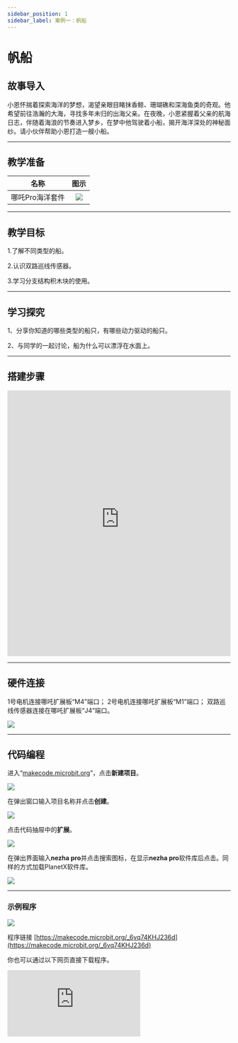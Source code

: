 ```yaml
---
sidebar_position: 1
sidebar_label: 案例一：帆船
---
```


# 帆船
## 故事导入
小恩怀揣着探索海洋的梦想，渴望亲眼目睹抹香鲸、珊瑚礁和深海鱼类的奇观。他希望前往浩瀚的大海，寻找多年未归的出海父亲。在夜晚，小恩紧握着父亲的航海日志，伴随着海浪的节奏进入梦乡，在梦中他驾驶着小船，揭开海洋深处的神秘面纱。请小伙伴帮助小恩打造一艘小船。

--- 

## 教学准备

|     名称     |            图示            |
| :----------: | :--------------------------: |
|   哪吒Pro海洋套件  |   ![](https://wiki-media-ef.oss-cn-hongkong.aliyuncs.com/docs/microbit/building-blocks/nezha-pro-ocean-kit/nezha-pro-ocean-kit-products-introduction-002.png.png)  |

--- 
## 教学目标 
1.了解不同类型的船。

2.认识双路巡线传感器。

3.学习分支结构积木块的使用。

--- 

## 学习探究

1、分享你知道的哪些类型的船只，有哪些动力驱动的船只。

2、与同学的一起讨论，船为什么可以漂浮在水面上。

--- 
## 搭建步骤

<embed src="https://wiki-media-ef.oss-cn-hongkong.aliyuncs.com/docs/microbit/building-blocks/nezha-pro-ocean-kit/setup-diagram/case01/nezha-pro-ocean-kit-step-01-1.png.pdf" type="application/pdf" width="100%" height="600px" />

--- 

## 硬件连接

1号电机连接哪吒扩展板“M4”端口；
2号电机连接哪吒扩展板“M1”端口；
双路巡线传感器连接在哪吒扩展板“J4”端口。

![](https://wiki-media-ef.oss-cn-hongkong.aliyuncs.com/docs/microbit/building-blocks/nezha-pro-ocean-kit/setup-diagram/case01/nezha-pro-ocean-kit-step-01-2.png)

--- 
## 代码编程

进入“[makecode.microbit.org](https://makecode.microbit.org)”，点击**新建项目**。

![](https://wiki-media-ef.oss-cn-hongkong.aliyuncs.com/docs/microbit/building-blocks/microbit-space-science-kit/images/microbit-space-science-kit-case01-07.png)

在弹出窗口输入项目名称并点击**创建**。

![](https://wiki-media-ef.oss-cn-hongkong.aliyuncs.com/docs/microbit/building-blocks/microbit-space-science-kit/images/microbit-space-science-kit-case01-11.png)

点击代码抽屉中的**扩展**。

![](https://wiki-media-ef.oss-cn-hongkong.aliyuncs.com/docs/microbit/building-blocks/microbit-space-science-kit/images/microbit-space-science-kit-case01-09.png)

在弹出界面输入**nezha pro**并点击搜索图标，在显示**nezha pro**软件库后点击。同样的方式加载PlanetX软件库。

![](https://wiki-media-ef.oss-cn-hongkong.aliyuncs.com/docs/microbit/building-blocks/microbit-space-science-kit/images/microbit-space-science-kit-case01-10.png)

---
### 示例程序

![](https://wiki-media-ef.oss-cn-hongkong.aliyuncs.com/docs/microbit/building-blocks/nezha-pro-ocean-kit/setup-diagram/case01/nezha-pro-ocean-kit-step-01-3.png.png)

程序链接
[https://makecode.microbit.org/_6vq74KHJ236d](https://makecode.microbit.org/_6vq74KHJ236d)

你也可以通过以下网页直接下载程序。

<div
    style={{
        position: 'relative',
        paddingBottom: '60%',
        overflow: 'hidden',
    }}
>
    <iframe
        src="https://makecode.microbit.org/_6vq74KHJ236d"
        frameborder="0"
        sandbox="allow-popups allow-forms allow-scripts allow-same-origin"
        style={{
            position: 'absolute',
            width: '100%',
            height: '100%',
        }}
    />
</div>

---
### 下载程序

使用 USB 线连接 PC 和 micro:bit V2。

![](https://wiki-media-ef.oss-cn-hongkong.aliyuncs.com/docs/microbit/building-blocks/microbit-space-science-kit/images/microbit-space-science-kit-manual03.gif)

连接成功后，电脑上会识别出一个名为 MICROBIT 的盘符。

![](https://wiki-media-ef.oss-cn-hongkong.aliyuncs.com/docs/microbit/building-blocks/microbit-space-science-kit/images/microbit-space-science-kit-manual06.png)

点击左下角的![](https://wiki-media-ef.oss-cn-hongkong.aliyuncs.com/docs/microbit/building-blocks/microbit-space-science-kit/images/microbit-space-science-kit-manual07.png)，选择**Connect Device**。

![](https://wiki-media-ef.oss-cn-hongkong.aliyuncs.com/docs/microbit/building-blocks/microbit-space-science-kit/images/microbit-space-science-kit-manual11.png)

点击![](https://wiki-media-ef.oss-cn-hongkong.aliyuncs.com/docs/microbit/building-blocks/microbit-space-science-kit/images/microbit-space-science-kit-manual08.png)。

![](https://wiki-media-ef.oss-cn-hongkong.aliyuncs.com/docs/microbit/building-blocks/microbit-space-science-kit/images/microbit-space-science-kit-manual12.png)

点击![](https://wiki-media-ef.oss-cn-hongkong.aliyuncs.com/docs/microbit/building-blocks/microbit-space-science-kit/images/microbit-space-science-kit-manual09.png)。

![](https://wiki-media-ef.oss-cn-hongkong.aliyuncs.com/docs/microbit/building-blocks/microbit-space-science-kit/images/microbit-space-science-kit-manual13.png)

在弹出窗口选择 **BBC micro:bit CMSIS-DAP**，然后选择**连接**，至此，我们的 micro:bit 就已经连接成功。

![](https://wiki-media-ef.oss-cn-hongkong.aliyuncs.com/docs/microbit/building-blocks/microbit-space-science-kit/images/microbit-space-science-kit-manual14.png)

点击**下载程序**

![](https://wiki-media-ef.oss-cn-hongkong.aliyuncs.com/docs/microbit/building-blocks/microbit-space-science-kit/images/microbit-space-science-kit-manual10.png)

---
## 案例演示

吹开或者用手拨开船帆控制杆，直到双路巡线传感器检测不到控制杆，小船向前进，帆船控制杆回到原位，小船停止前进。

**图片**

---
## 扩展知识

### 船的发展历史

#### 一、史前萌芽期：自然材料的原始航行（公元前 100 万年 - 前 3000 年）

**1. 天然浮具的利用**

- 浮木与葫芦：旧石器时代人类发现树木、葫芦等天然浮体可承载重量，用藤蔓捆绑树枝制成简易木筏，最早证据见于非洲刚果河流域的考古发现。

- 树皮船：新石器时代北欧人将桦树皮缝合在木框架上，涂动物油脂防水，用于湖泊渔猎，现存最早树皮船可追溯至公元前 8000 年。

**2. 技术突破：独木舟的诞生**

- 约公元前 6000 年，美索不达米亚与中国长江流域独立发明独木舟：用石斧将整段树干挖空，载重能力提升至 2-3 人，标志人类主动改造航行工具的开端。

#### 二、古代文明期：帆船与桨船的黄金时代（前 3000 年 - 15 世纪）

**1. 地中海与西亚的帆船革命**

- 古埃及莎草船（前 3000 年）：用尼罗河莎草捆扎成船身，竖起木桅悬挂亚麻帆，顺流航行速度达 5km/h，壁画中记载用于运输金字塔石料。

- 腓尼基双层桨船（前 1200 年）：船身两侧各一排桨手（约 50 人），搭配三角帆，可在逆风时划桨前进，成为地中海贸易与海战的主力。

**2. 东亚的船舶创新**

- 中国楼船（汉代）：高达 3 层，甲板设瞭望塔与弩炮，最大载重千吨，《后汉书》记载用于跨海远征朝鲜半岛。

- 日本遣唐使船（7 世纪）：采用「遣唐船」型，船头尖翘、船尾方阔，配备平衡舵与竹帆，横渡东海成功率较前代提升 40%。

**3. 印度洋与非洲的航海技术**

- 阿拉伯三角帆船（独桅帆船）（9 世纪）：使用灵活的三角帆（可适应侧风），载重 200-300 吨，垄断印度洋香料贸易，达伽马远航即借鉴其船型。

#### 三、大航海时代：帆船的巅峰与地理大发现（15-17 世纪）

**1. 欧洲船舶的革命性设计**

- 卡拉维尔帆船（Caravel）（15 世纪）：葡萄牙人发明，采用三桅三角帆组合，吃水浅、转向灵活，哥伦布 1492 年远航美洲的「圣玛利亚号」即为此型。

- 盖伦帆船（Galleon）（16 世纪）：西班牙主力战船，船体高大如城堡，装备 30-50 门火炮，1588 年西班牙无敌舰队曾用此船远征英国。

**2. 中国的航海绝唱**

- 郑和宝船（15 世纪）：据《明史》记载，最大宝船长 44 丈（约 138 米），九桅十二帆，可载千人，比哥伦布船队早半个世纪抵达东非，但因海禁政策未能延续航海传统。

#### 四、工业革命期：蒸汽动力与钢铁船体（18-19 世纪）

**1. 蒸汽船的诞生**

- 1807 年，富尔顿建造「克莱蒙特号」：以明轮为推进器，蒸汽机功率 20 马力，沿哈德逊河航行时速 8km，开启商业蒸汽船时代。

- 1838 年，「大西部号」成为首艘横渡大西洋的蒸汽船（燃煤动力，木质船体），航行时间从帆船的 21 天缩短至 15 天。

**2. 钢铁船与螺旋桨的普及**

- 1858 年，英国「大东方号」：船长 211 米，铁制船体，同时装备明轮与螺旋桨，载重 2.7 万吨，曾铺设跨大西洋海底电缆。

- 1860 年，螺旋桨取代明轮成为主流：普鲁士「阿里阿德涅号」首次采用全螺旋桨推进，效率比明轮高 30%。
